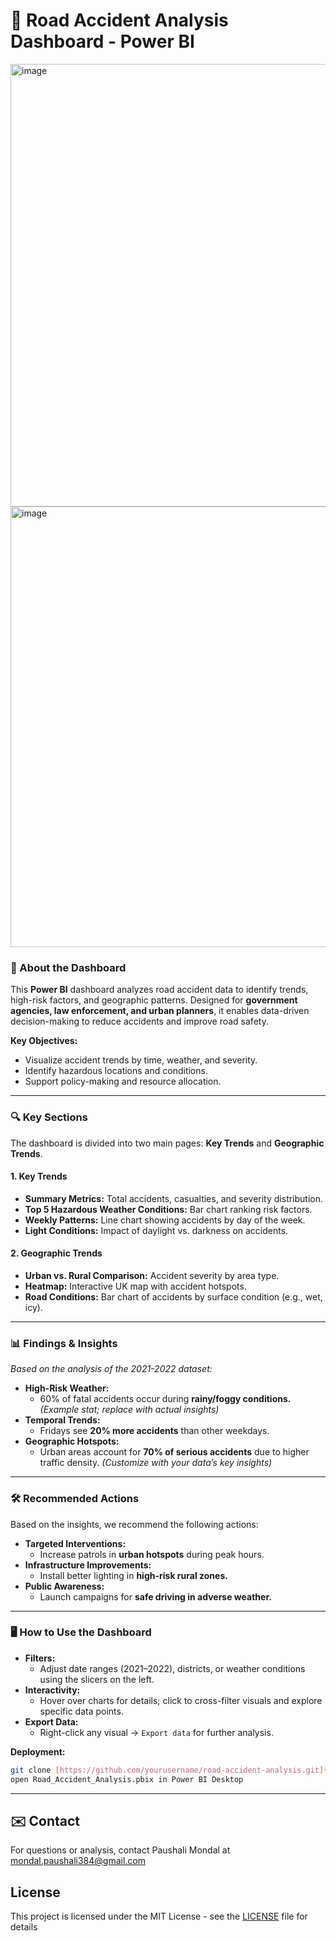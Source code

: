 # 🚦 Road Accident Analysis Dashboard - Power BI

<img width="1260" height="708" alt="image" src="https://github.com/user-attachments/assets/88576076-a105-4537-acb1-bc6d803f7e2b" />
<img width="1260" height="705" alt="image" src="https://github.com/user-attachments/assets/4bcdd092-cb27-4dd8-99aa-eeae3618801a" />


### 📌 About the Dashboard

This **Power BI** dashboard analyzes road accident data to identify trends, high-risk factors, and geographic patterns. Designed for **government agencies, law enforcement, and urban planners**, it enables data-driven decision-making to reduce accidents and improve road safety.

**Key Objectives:**
- Visualize accident trends by time, weather, and severity.
- Identify hazardous locations and conditions.
- Support policy-making and resource allocation.

---

### 🔍 Key Sections

The dashboard is divided into two main pages: **Key Trends** and **Geographic Trends**.

#### 1. Key Trends
- **Summary Metrics:** Total accidents, casualties, and severity distribution.
- **Top 5 Hazardous Weather Conditions:** Bar chart ranking risk factors.
- **Weekly Patterns:** Line chart showing accidents by day of the week.
- **Light Conditions:** Impact of daylight vs. darkness on accidents.

#### 2. Geographic Trends
- **Urban vs. Rural Comparison:** Accident severity by area type.
- **Heatmap:** Interactive UK map with accident hotspots.
- **Road Conditions:** Bar chart of accidents by surface condition (e.g., wet, icy).

---

### 📊 Findings & Insights

*Based on the analysis of the 2021-2022 dataset:*

- **High-Risk Weather:**
  - 60% of fatal accidents occur during **rainy/foggy conditions.** *(Example stat; replace with actual insights)*
- **Temporal Trends:**
  - Fridays see **20% more accidents** than other weekdays.
- **Geographic Hotspots:**
  - Urban areas account for **70% of serious accidents** due to higher traffic density.
*(Customize with your data’s key insights)*

---

### 🛠️ Recommended Actions

Based on the insights, we recommend the following actions:

- **Targeted Interventions:**
  - Increase patrols in **urban hotspots** during peak hours.
- **Infrastructure Improvements:**
  - Install better lighting in **high-risk rural zones.**
- **Public Awareness:**
  - Launch campaigns for **safe driving in adverse weather.**

---

### 🖥️ How to Use the Dashboard

- **Filters:**
  - Adjust date ranges (2021–2022), districts, or weather conditions using the slicers on the left.
- **Interactivity:**
  - Hover over charts for details; click to cross-filter visuals and explore specific data points.
- **Export Data:**
  - Right-click any visual → `Export data` for further analysis.

**Deployment:**
```bash
git clone [https://github.com/yourusername/road-accident-analysis.git](https://github.com/yourusername/road-accident-analysis.git)
open Road_Accident_Analysis.pbix in Power BI Desktop
```
---

<a id="contact"></a>
## ✉️ Contact
For questions or analysis, contact Paushali Mondal at mondal.paushali384@gmail.com

## License

This project is licensed under the MIT License - see the [LICENSE](LICENSE) file for details
